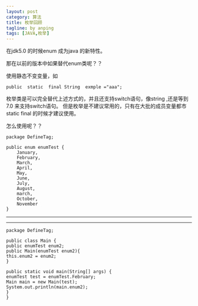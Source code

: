 ```yaml
---
layout: post
category: 算法
title: 枚举回顾
tagline: by anping
tags: [JAVA,枚举]
---
```



在jdk5.0 的时候enum 成为java 的新特性。

那在以前的版本中如果替代enum类呢？？

使用静态不变变量，如

	public  static  final String  exmple ="aaa";

枚举类是可以完全替代上述方式的，并且还支持switch语句，像string ,还是等到7.0 来支持switch语句。 但是枚举是不建议常用的，只有在大批的成员变量都市static final  的时候才建议使用。

怎么使用呢？？



	package DefineTag;

	public enum enumTest {
		January,
		February,
		March,
		April,
		May,
		June,
		July,
		August,
		march,
		October,
		November
	}


-----------------------------------


-----------------------------------

	package DefineTag;

	public class Main {
	public enumTest enum2;
	public Main(enumTest enum2){
	this.enum2 = enum2;
	}

	public static void main(String[] args) {
	enumTest test = enumTest.February;
	Main main = new Main(test);
	System.out.println(main.enum2);
	}
	}
